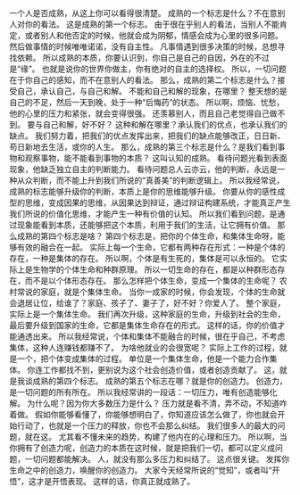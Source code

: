 一个人是否成熟，从这上你可以看得很清楚。
成熟的一个标志是什么？不在意别人对你的看法。
这是成熟的第一个标志。
由于很在乎别人的看法，当别人不能肯定，或者别人和他否定的时候，他就会成为阴郁，情感会成为心里的很多问题。
然后做事情的时候唯唯诺诺，没有自主性。
凡事情遇到很多决策的时候，总想寻找依赖。
所以成熟的本质，你要认识到，你自己是自己的自因，外在的不过是“缘”。
也就是说你的世界你做主，你有绝对的自主的选择权。
所以，一切问题在于你自己的感知，而不在意别人的看法。
那么，成熟的第二个标志是什么？接受自己，承认自己，与自己和解。
不能和自己和解的现象，在哪里？
整天想的是自己的不足，然后一天到晚，处于一种“后悔药”的状态。
所以啊，烦恼、忧愁，他的心里的压力和紧张，就会变得很强。
还羡慕别人，而且自己老觉得自己做不到。
要与自己和解，好不好？
这种和解在哪里？承认我们的优点，也承认我们的缺点。
我们努力着，把我们的优点发挥出来，把我们的缺点能够改正，日日新、苟日新地去生活，或你的人生。
那么，成熟的第三个标志是什么？是我们看到事物和观察事物，能不能看到事物的本质？
这叫认知的成熟。
看待问题光看到表面现象，他缺乏独立自主的判断能力。
看待问题总人云亦云，他的判断，永远是一种从众判断，而不能上升到我们所说的“真善美”的判断逻辑上。
所以我经常说，成熟的标志能够升级你的判断，本质上是你的思维能够升级。
你要从你的感性成型的思维，变成因果的思维，从因果达到辩证，通过辩证构建系统，才能真正产生我们所说的价值化思维，才能产生一种有价值的认知。
所以我们看到问题，是通过现象能看到本质，还能够把这个本质，利用于我们的生活，让它拥有价值。
那么成熟的第四个标志是啥？
第四个标志是，把你的个体生命，和集体生命呀，能够有效的融合在一起。
实际上每一个生命，它都有两种存在形式：一种是个体的存在，一种是集体的存在。
所以啊，个体是有生死的，集体是可以永恒的。
它实际上是生物学的个体生命和种群原理。
所以一切生命的存在，都是以种群形态存在，而不是以个体形态存在。
那么怎样把个体生命，变成一个集体的生命呢？
农村常说的家庭，就是个集体生命。
当你一成家的时候，你会发现，个体的生命就会退居让位，给谁了？家庭、孩子了、妻子了，好不好？你爱人了。
整个家庭，实际上是一个集体生命。
我们再次升级，这种家庭的生命，升级到社会的生命，最后要升级到国家的生命，它都是集体生命存在的形式。
这样的话，你的价值才能通透出来。
所以我经常说，个体和集体不能融合的时候，很在乎自己，不考虑集体，这种人连赚钱都赚不了。
为啥他就业的会很宽呢？
实际上工作的过程，就是一个，把个体变成集体的过程。
单位是一个集体生命，他是一个能力合作集体。
你连工作都找不到，更别说为这个社会创造价值，或者创造贡献了。
这，就是我谈成熟的第四个标志。
成熟的第五个标志在哪？就是你的创造力。
创造力，是一切问题的所有所在。
所以我经常讲的一段话：一切压力，唯有创造能够化解。
为什么呢？因为你大多数压力是什么？
压力就是看不清，弄不动，不知道咋着做。
假如你能够看懂了，你能够想明白了，你知道应该怎么做了，你也就会开始行动了，也就是一个压力的释放，你也不会那么纠结。
我们很多人的最大的问题，就在这。
尤其看不懂未来的趋势，构建了他内在的心理和压力。
所以啊，当你拥有了创造力呢，创造力的本质在这时候，就是把我们一切，都可以定义成问题，一切问题都能解决。
人，就没有那么多压力和纠结了。
这点很关键。
发挥你生命之中的创造力，唤醒你的创造力。
大家今天经常所说的“觉知”，或者叫“开悟”，这才是开悟表现。
这样的话，你真正就成熟了。
